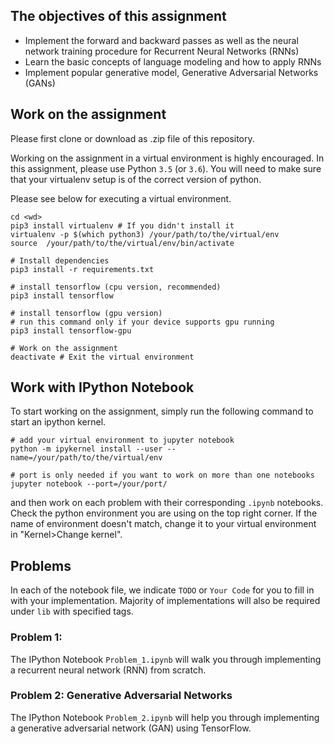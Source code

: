 

## The objectives of this assignment
* Implement the forward and backward passes as well as the neural network training procedure for Recurrent Neural Networks (RNNs)
* Learn the basic concepts of language modeling and how to apply RNNs
* Implement popular generative model, Generative Adversarial Networks (GANs)

## Work on the assignment
Please first clone or download as .zip file of this repository.

Working on the assignment in a virtual environment is highly encouraged.
In this assignment, please use Python `3.5` (or `3.6`).
You will need to make sure that your virtualenv setup is of the correct version of python.

Please see below for executing a virtual environment.
```shell
cd <wd>
pip3 install virtualenv # If you didn't install it
virtualenv -p $(which python3) /your/path/to/the/virtual/env
source  /your/path/to/the/virtual/env/bin/activate

# Install dependencies
pip3 install -r requirements.txt

# install tensorflow (cpu version, recommended)
pip3 install tensorflow

# install tensorflow (gpu version)
# run this command only if your device supports gpu running
pip3 install tensorflow-gpu

# Work on the assignment
deactivate # Exit the virtual environment
```

## Work with IPython Notebook
To start working on the assignment, simply run the following command to start an ipython kernel.
```shell
# add your virtual environment to jupyter notebook
python -m ipykernel install --user --name=/your/path/to/the/virtual/env

# port is only needed if you want to work on more than one notebooks
jupyter notebook --port=/your/port/

```
and then work on each problem with their corresponding `.ipynb` notebooks.
Check the python environment you are using on the top right corner.
If the name of environment doesn't match, change it to your virtual environment in "Kernel>Change kernel".

## Problems
In each of the notebook file, we indicate `TODO` or `Your Code` for you to fill in with your implementation.
Majority of implementations will also be required under `lib` with specified tags.

### Problem 1:
The IPython Notebook `Problem_1.ipynb` will walk you through implementing a recurrent neural network (RNN) from scratch.

### Problem 2: Generative Adversarial Networks
The IPython Notebook `Problem_2.ipynb` will help you through implementing a generative adversarial network (GAN) using TensorFlow.
